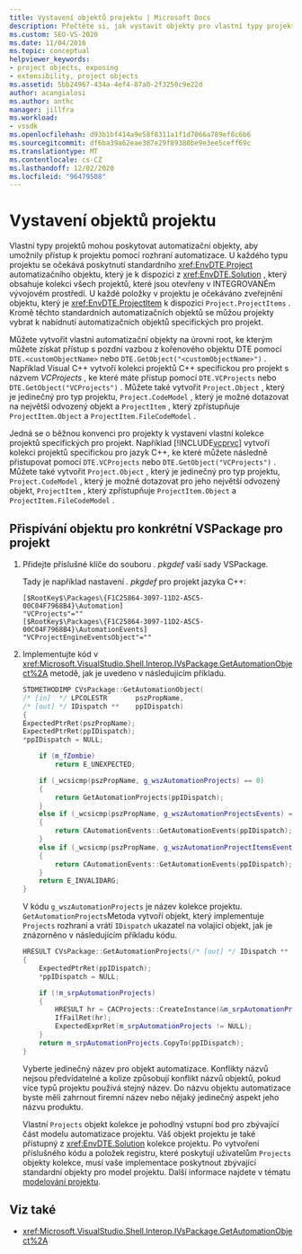 ```yaml
---
title: Vystavení objektů projektu | Microsoft Docs
description: Přečtěte si, jak vystavit objekty pro vlastní typy projektů v aplikaci Visual Studio poskytnutím automatizačních objektů, které umožňují přístup k projektu pomocí rozhraní automatizace.
ms.custom: SEO-VS-2020
ms.date: 11/04/2016
ms.topic: conceptual
helpviewer_keywords:
- project objects, exposing
- extensibility, project objects
ms.assetid: 5bb24967-434a-4ef4-87a0-2f3250c9e22d
author: acangialosi
ms.author: anthc
manager: jillfra
ms.workload:
- vssdk
ms.openlocfilehash: d93b1bf414a9e58f8311a1f1d7066a789ef8c6b6
ms.sourcegitcommit: df6ba39a62eae387e29f89388be9e3ee5ceff69c
ms.translationtype: MT
ms.contentlocale: cs-CZ
ms.lasthandoff: 12/02/2020
ms.locfileid: "96479508"
---
```

# <a name="expose-project-objects"></a>Vystavení objektů projektu

Vlastní typy projektů mohou poskytovat automatizační objekty, aby umožnily přístup k projektu pomocí rozhraní automatizace. U každého typu projektu se očekává poskytnutí standardního <xref:EnvDTE.Project> automatizačního objektu, který je k dispozici z <xref:EnvDTE.Solution> , který obsahuje kolekci všech projektů, které jsou otevřeny v INTEGROVANÉm vývojovém prostředí. U každé položky v projektu je očekáváno zveřejnění objektu, který je <xref:EnvDTE.ProjectItem> k dispozici `Project.ProjectItems` . Kromě těchto standardních automatizačních objektů se můžou projekty vybrat k nabídnutí automatizačních objektů specifických pro projekt.

Můžete vytvořit vlastní automatizační objekty na úrovni root, ke kterým můžete získat přístup s pozdní vazbou z kořenového objektu DTE pomocí `DTE.<customObjectName>` nebo `DTE.GetObject("<customObjectName>")` . Například Visual C++ vytvoří kolekci projektů C++ specifickou pro projekt s názvem *VCProjects* , ke které máte přístup pomocí `DTE.VCProjects` nebo `DTE.GetObject("VCProjects")` . Můžete také vytvořit `Project.Object` , který je jedinečný pro typ projektu, `Project.CodeModel` , který je možné dotazovat na největší odvozený objekt a `ProjectItem` , který zpřístupňuje `ProjectItem.Object` a `ProjectItem.FileCodeModel` .

Jedná se o běžnou konvenci pro projekty k vystavení vlastní kolekce projektů specifických pro projekt. Například [!INCLUDE[vcprvc](../../code-quality/includes/vcprvc_md.md)] vytvoří kolekci projektů specifickou pro jazyk C++, ke které můžete následně přistupovat pomocí `DTE.VCProjects` nebo `DTE.GetObject("VCProjects")` . Můžete také vytvořit `Project.Object` , který je jedinečný pro typ projektu, `Project.CodeModel` , který je možné dotazovat pro jeho největší odvozený objekt, `ProjectItem` , který zpřístupňuje `ProjectItem.Object` a `ProjectItem.FileCodeModel` .

## <a name="to-contribute-a-vspackage-specific-object-for-a-project"></a>Přispívání objektu pro konkrétní VSPackage pro projekt

1. Přidejte příslušné klíče do souboru *. pkgdef* vaší sady VSPackage.

     Tady je například nastavení *. pkgdef* pro projekt jazyka C++:

    ```
    [$RootKey$\Packages\{F1C25864-3097-11D2-A5C5-00C04F7968B4}\Automation]
    "VCProjects"=""
    [$RootKey$\Packages\{F1C25864-3097-11D2-A5C5-00C04F7968B4}\AutomationEvents]
    "VCProjectEngineEventsObject"=""
    ```

2. Implementujte kód v <xref:Microsoft.VisualStudio.Shell.Interop.IVsPackage.GetAutomationObject%2A> metodě, jak je uvedeno v následujícím příkladu.

    ```cpp
    STDMETHODIMP CVsPackage::GetAutomationObject(
    /* [in]  */ LPCOLESTR       pszPropName,
    /* [out] */ IDispatch **    ppIDispatch)
    {
    ExpectedPtrRet(pszPropName);
    ExpectedPtrRet(ppIDispatch);
    *ppIDispatch = NULL;

        if (m_fZombie)
            return E_UNEXPECTED;

        if (_wcsicmp(pszPropName, g_wszAutomationProjects) == 0)
        {
            return GetAutomationProjects(ppIDispatch);
        }
        else if (_wcsicmp(pszPropName, g_wszAutomationProjectsEvents) == 0)
        {
            return CAutomationEvents::GetAutomationEvents(ppIDispatch);
        }
        else if (_wcsicmp(pszPropName, g_wszAutomationProjectItemsEvents) == 0)
        {
            return CAutomationEvents::GetAutomationEvents(ppIDispatch);
        }
        return E_INVALIDARG;
    }
    ```

     V kódu `g_wszAutomationProjects` je název kolekce projektu. `GetAutomationProjects`Metoda vytvoří objekt, který implementuje `Projects` rozhraní a vrátí `IDispatch` ukazatel na volající objekt, jak je znázorněno v následujícím příkladu kódu.

    ```cpp
    HRESULT CVsPackage::GetAutomationProjects(/* [out] */ IDispatch ** ppIDispatch)
    {
        ExpectedPtrRet(ppIDispatch);
        *ppIDispatch = NULL;

        if (!m_srpAutomationProjects)
        {
            HRESULT hr = CACProjects::CreateInstance(&m_srpAutomationProjects);
            IfFailRet(hr);
            ExpectedExprRet(m_srpAutomationProjects != NULL);
        }
        return m_srpAutomationProjects.CopyTo(ppIDispatch);
    }
    ```

     Vyberte jedinečný název pro objekt automatizace. Konflikty názvů nejsou předvídatelné a kolize způsobují konflikt názvů objektů, pokud více typů projektu používá stejný název. Do názvu objektu automatizace byste měli zahrnout firemní název nebo nějaký jedinečný aspekt jeho názvu produktu.

     Vlastní `Projects` objekt kolekce je pohodlný vstupní bod pro zbývající část modelu automatizace projektu. Váš objekt projektu je také přístupný z <xref:EnvDTE.Solution> kolekce projektu. Po vytvoření příslušného kódu a položek registru, které poskytují uživatelům `Projects` objekty kolekce, musí vaše implementace poskytnout zbývající standardní objekty pro model projektu. Další informace najdete v tématu [modelování projektu](../../extensibility/internals/project-modeling.md).

## <a name="see-also"></a>Viz také

- <xref:Microsoft.VisualStudio.Shell.Interop.IVsPackage.GetAutomationObject%2A>
